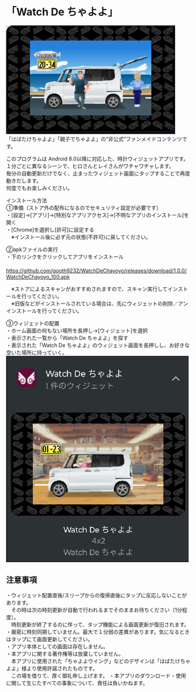 # 「Watch De ちゃよよ」
![WatchFace](https://github.com/gooth9232/WatchDeChayoyo/blob/master/img/app_title.png)  
「はばたけちゃよよ」「親子でちゃよよ」の“非公式”ファンメイドコンテンツです。  
  
このプログラムは Android 8.0以降に対応した、時計ウィジェットアプリです。  
１分ごとに異なるシーンで、ヒロさんとレイさんがワチャワチャします。  
毎分の自動更新だけでなく、止まったウィジェット画面にタップすることで再度動きだします。  
何度でもお楽しみください。  
  
  
インストール方法  
①準備（ストア外の配布になるのでセキュリティ設定が必要です）  
・[設定]→[アプリ]→[特別なアプリアクセス]→[不明なアプリのインストール]を開く  
・[Chrome]を選択し[許可]に設定する  
　※インストール後に必ず元の状態(不許可)に戻してください。  
  
②apkファイルの実行  
・下のリンクをクリックしてアプリをインストール  
　https://github.com/gooth9232/WatchDeChayoyo/releases/download/1.0.0/WatchDeChayoyo_100.apk  

　※ストアによるスキャンがおすすめされますので、スキャン実行してインストールを行ってください。  
　※旧版などがインストールされている場合は、先にウィジェットの削除／アンインストールを行ってください。  
  
③ウィジェットの配置  
・ホーム画面の何もない場所を長押し→[ウィジェット]を選択  
・表示された一覧から「Watch De ちゃよよ」を探す  
・表示された「Watch De ちゃよよ」のウィジェット画面を長押しし、お好きな空いた場所に持っていく。  
![Wedget](https://github.com/gooth9232/WatchDeChayoyo/blob/master/img/app_wedget.png)  
    
## 注意事項  
・ウィジェット配置直後/スリープからの復帰直後にタップに反応しないことがあります。  
　その時は次の時刻更新が自動で行われるまでそのままお待ちください（1分程度）。  
　時刻更新が終了するのに伴って、タップ機能による画面更新が復旧されます。  
・厳密に時刻同期していません。最大で１分弱の差異があります。気になるときはタップにて画面更新してください。  
・アプリ本体としての画面は存在しません。  
・本アプリに関する著作権等は放棄していません。  
　本アプリに使用された「ちゃよよウイング」などのデザインは「はばたけちゃよよ」様より使用許諾されたものです。  
　この場を借りて、厚く御礼申し上げます。
・本アプリのダウンロード・使用に関して生じたすべての事象について、責任は負いかねます。